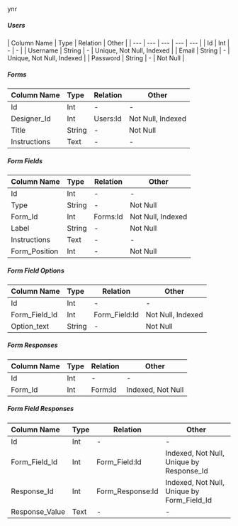 ynr
##### Users

| Column Name | Type | Relation | Other |
| --- | --- | --- | --- | --- |
| Id  | Int | - | - |
| Username | String | - | Unique, Not Null, Indexed |
| Email | String | - | Unique, Not Null, Indexed |
| Password | String | - | Not Null |    

##### Forms

| Column Name | Type |  Relation | Other |
| :------------- | :------------- | --- | --- |
| Id  | Int | - | - |
| Designer_Id | Int | Users:Id | Not Null, Indexed |
| Title | String | - | Not Null |
| Instructions | Text | - | - |

##### Form Fields

| Column Name | Type |  Relation | Other |
| :------------- | :------------- | --- | --- |
| Id | Int | - | - |
| Type | String | - | Not Null |
| Form_Id | Int | Forms:Id | Not Null, Indexed |
| Label | String | - | Not Null |
| Instructions | Text | - | - |
| Form_Position | Int | - | Not Null |

##### Form Field Options

| Column Name | Type |  Relation | Other |
| :------------- | :------------- | --- | --- |
| Id | Int | - | - |
| Form_Field_Id | Int | Form_Field:Id | Not Null, Indexed |
| Option_text | String | - | Not Null |


##### Form Responses

| Column Name | Type |  Relation | Other |
| :------------- | :------------- | --- | --- |
| Id | Int | - | - |
| Form_Id | Int | Form:Id | Indexed, Not Null |


##### Form Field Responses

| Column Name | Type |  Relation | Other |
| :------------- | :------------- | --- | --- |
| Id | Int | - | - |
| Form_Field_Id | Int | Form_Field:Id | Indexed, Not Null, Unique by Response_Id |
| Response_Id | Int | Form_Response:Id | Indexed, Not Null, Unique by Form_Field_Id |
| Response_Value | Text | - | - |  
